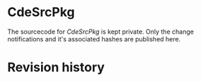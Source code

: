 # CdeSrcPkg
The sourcecode for *CdeSrcPkg* is kept private. Only the change notifications
and it's associated hashes are published here.

# Revision history
